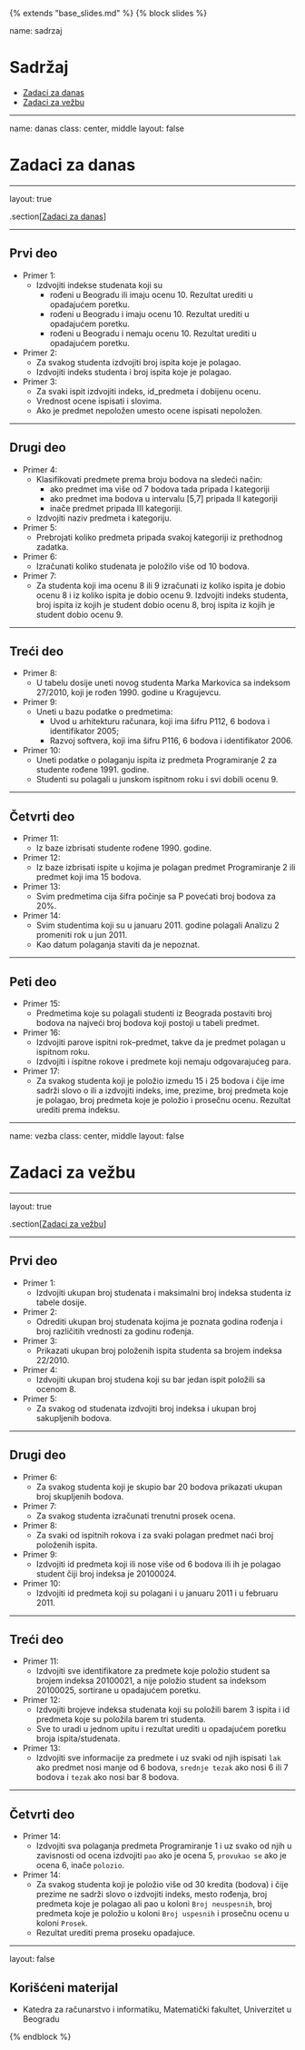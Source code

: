 {% extends "base_slides.md" %}
{% block slides %}

name: sadrzaj

# Sadržaj

- [Zadaci za danas](#danas)
- [Zadaci za vežbu](#vezba)

---

name: danas 
class: center, middle
layout: false

# Zadaci za danas

---
layout: true

.section[[Zadaci za danas](#sadrzaj)]

---

## Prvi deo
            
- Primer 1: 
    - Izdvojiti indekse studenata koji su
      - rođeni u Beogradu ili imaju ocenu 10. Rezultat urediti u opadajućem poretku.
      - rođeni u Beogradu i imaju ocenu 10. Rezultat urediti u opadajućem poretku.
      - rođeni u Beogradu i nemaju ocenu 10. Rezultat urediti u opadajućem poretku.
- Primer 2: 
    - Za svakog studenta izdvojiti broj ispita koje je polagao. 
    - Izdvojiti indeks studenta i broj ispita koje je polagao.
- Primer 3: 
    -  Za svaki ispit izdvojiti indeks, id_predmeta i dobijenu ocenu. 
    -  Vrednost ocene ispisati i slovima. 
    -  Ako je predmet nepoložen umesto ocene ispisati nepoložen.


---

## Drugi deo

- Primer 4: 
    - Klasifikovati predmete prema broju bodova na sledeći način:
      - ako predmet ima više od 7 bodova tada pripada I kategoriji
      - ako predmet ima bodova u intervalu [5,7] pripada II kategoriji
      - inače predmet pripada III kategoriji.
    - Izdvojiti naziv predmeta i kategoriju.
- Primer 5: 
    - Prebrojati koliko predmeta pripada svakoj kategoriji iz prethodnog zadatka.
- Primer 6: 
    - Izračunati koliko studenata je položilo više od 10 bodova.
- Primer 7: 
    - Za studenta koji ima ocenu 8 ili 9 izračunati iz koliko ispita je dobio ocenu 8 i iz koliko ispita je dobio ocenu 9. Izdvojiti indeks studenta, broj ispita iz kojih je student dobio ocenu 8, broj ispita iz kojih je student dobio ocenu 9.
  
---
## Treći deo

- Primer 8: 
    - U tabelu dosije uneti novog studenta Marka Markovica sa indeksom 27/2010, koji je rođen 1990. godine u Kragujevcu.
- Primer 9: 
  - Uneti u bazu podatke o predmetima:
    - Uvod u arhitekturu računara, koji ima šifru P112, 6 bodova i identifikator 2005;
    - Razvoj softvera, koji ima šifru P116, 6 bodova i identifikator 2006.
- Primer 10: 
  -  Uneti podatke o polaganju ispita iz predmeta Programiranje 2 za studente rođene 1991. godine. 
  -  Studenti su polagali u junskom ispitnom roku i svi dobili ocenu 9.

---

## Četvrti deo


- Primer 11: 
  - Iz baze izbrisati studente rođene 1990. godine.
- Primer 12: 
  - Iz baze izbrisati ispite u kojima je polagan predmet Programiranje 2 ili predmet koji ima 15 bodova.
- Primer 13: 
    - Svim predmetima cija šifra počinje sa P povećati broj bodova za 20%.
- Primer 14: 
    - Svim studentima koji su u januaru 2011. godine polagali Analizu 2 promeniti rok u jun 2011. 
    - Kao datum polaganja staviti da je nepoznat.

---
## Peti deo

- Primer 15: 
    - Predmetima koje su polagali studenti iz Beograda postaviti broj bodova na najveći broj bodova koji postoji u tabeli predmet.
- Primer 16: 
  -  Izdvojiti parove ispitni rok–predmet, takve da je predmet polagan u ispitnom roku. 
  -  Izdvojiti i ispitne rokove i predmete koji nemaju odgovarajućeg para.
- Primer 17: 
    - Za svakog studenta koji je položio izmedu 15 i 25 bodova i čije ime sadrži slovo o ili a izdvojiti indeks, ime, prezime, broj predmeta koje je polagao, broj predmeta koje je položio i prosečnu ocenu. Rezultat urediti prema indeksu.

---

name: vezba 
class: center, middle
layout: false

# Zadaci za vežbu

---
layout: true

.section[[Zadaci za vežbu](#sadrzaj)]

---

## Prvi deo
            
- Primer 1: 
    - Izdvojiti ukupan broj studenata i maksimalni broj indeksa studenta iz tabele dosije.
- Primer 2: 
    - Odrediti ukupan broj studenata kojima je poznata godina rođenja i broj različitih vrednosti za godinu rođenja.
- Primer 3: 
  - Prikazati ukupan broj položenih ispita studenta sa brojem indeksa 22/2010.
- Primer 4: 
    - Izdvojiti ukupan broj studena koji su bar jedan ispit položili sa ocenom 8.
- Primer 5: 
    - Za svakog od studenata izdvojiti broj indeksa i ukupan broj sakupljenih bodova.

---

## Drugi deo

- Primer 6: 
    - Za svakog studenta koji je skupio bar 20 bodova prikazati ukupan broj skupljenih bodova.
- Primer 7: 
    - Za svakog studenta izračunati trenutni prosek ocena.
- Primer 8: 
    - Za svaki od ispitnih rokova i za svaki polagan predmet naći broj položenih ispita.
- Primer 9: 
  - Izdvojiti id predmeta koji ili nose više od 6 bodova ili ih je polagao student čiji broj indeksa je 20100024.
- Primer 10: 
  -  Izdvojiti id predmeta koji su polagani i u januaru 2011 i u februaru 2011.


---
## Treći deo

- Primer 11: 
  - Izdvojiti sve identifikatore za predmete koje položio student sa brojem indeksa 20100021, a nije položio student sa indeksom 20100025, sortirane u opadajućem poretku.
- Primer 12: 
  - Izdvojiti brojeve indeksa studenata koji su položili barem 3 ispita i id predmeta koje su položila barem tri studenta. 
  - Sve to uradi u jednom upitu i rezultat urediti u opadajućem poretku broja ispita/studenata.
- Primer 13: 
    - Izdvojiti sve informacije za predmete i uz svaki od njih ispisati `lak` ako predmet nosi manje od 6 bodova, `srednje tezak` ako nosi 6 ili 7 bodova i `tezak` ako nosi bar 8 bodova.
---

## Četvrti deo

- Primer 14: 
    - Izdvojiti sva polaganja predmeta Programiranje 1 i uz svako od njih u zavisnosti od ocena izdvojiti `pao` ako je ocena 5, `provukao se` ako je ocena 6, inače `polozio`.
- Primer 14: 
    - Za svakog studenta koji je položio više od 30 kredita (bodova) i čije prezime ne sadrži slovo o izdvojiti indeks, mesto rođenja, broj predmeta koje je polagao ali pao u koloni `Broj neuspesnih`, broj predmeta koje je položio u koloni `Broj uspesnih` i prosečnu ocenu u koloni `Prosek`. 
    - Rezultat urediti prema proseku opadajuce.


---

layout: false

## Korišćeni materijal

- Katedra za računarstvo i informatiku, Matematički fakultet, Univerzitet u Beogradu


{% endblock %}